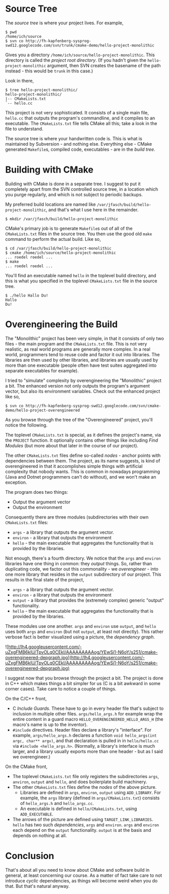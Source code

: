 

# Source Tree #

The _source tree_ is where your project lives. For example,

```
$ pwd
/home/ich/source
$ svn co http://fh-kapfenberg-sysprog-swd12.googlecode.com/svn/trunk/cmake-demo/hello-project-monolithic
```

Gives you a directory `/home/ich/source/hello-project-monolithic`. This directory is called the _project root directory_. (If you hadn't given the `hello-project-monolithic` argument, then SVN creates the basename of the path instead - this would be `trunk` in this case.)

Look in there,

```
$ tree hello-project-monolithic/
hello-project-monolithic/
|-- CMakeLists.txt
`-- hello.cc
```

This project is not very sophisticated. It consists of a single main file, `hello.cc` that outputs the program's commandline, and it compiles to an executable. The `CMakeLists.txt` file tells CMake all this; take a look in the file to understand.

The source tree is where your handwritten code is. This is what is maintained by Subversion - and nothing else. Everything else - CMake generated `Makefile`s, compiled code, executables - are in the _build tree_.

# Building with CMake #

Building with CMake is done in a separate tree. I suggest to put it completely apart from the SVN controlled source tree, in a location which you purge regularly, and which is not subject to periodic backups.

My preferred build locations are named like `/var/jfasch/build/hello-project-monolithic`, and that's what I use here in the remainder.

```
$ mkdir /var/jfasch/build/hello-project-monolithic
```

CMake's primary job is to generate `Makefile`s out of all of the `CMakeLists.txt` files in the source tree. You then use the good old `make` command to perform the actual build. Like so,

```
$ cd /var/jfasch/build/hello-project-monolithic
$ cmake /home/ich/source/hello-project-monolithic
... roedel roedel ...
$ make
... roedel roedel ...
```

You'll find an executable named `hello` in the toplevel build directory, and this is what you specified in the toplevel `CMakeLists.txt` file in the source tree.

```
$ ./hello Hallo Du!
Hallo
Du!
```

# Overengineering the Build #

The "Monolithic" project has been very simple, in that it consists of only two files - the main program and the `CMakeLists.txt` file. This is not very realistic, as real world programs are generally more complex. In a real world, programmers tend to reuse code and factor it out into libraries. The libraries are then used by other libraries, and libraries are usually used by more than one executable (people often have test suites aggregated into separate executables for example).

I tried to "simulate" complexity by overengineering the "Monolithic" project a bit. The enhanced version not only outputs the program's argument vector, but also its environment variables. Check out the enhanced project like so,

```
$ svn co http://fh-kapfenberg-sysprog-swd12.googlecode.com/svn/cmake-demo/hello-project-overengineered
```

As you browse through the tree of the "Overengineered" project, you'll notice the following.

The toplevel `CMakeLists.txt` is special, as it defines the project's name, via the `PROJECT` function. It optionally contains other things like including _Find Modules_ (but more about that later in the course of our project).

The other `CMakeLists.txt` files define so-called _nodes_ - anchor points with dependencies between them. The project, as its name suggests, is kind of overengineered in that it accomplishes simple things with artificial complexity that nobody wants. This is common in nowadays programming (Java and Dotnet programmers can't do without), and we won't make an exception.

The program does two things:

  * Output the argument vector
  * Output the environment

Consequently there are three modules (subdirectories with their own `CMakeLists.txt` files:

  * `args` - a library that outputs the argument vector.
  * `environ` - a library that outputs the environment
  * `hello` - the main executable that aggregates the functionality that is provided by the libraries.

Not enough, there's a fourth directory. We notice that the `args` and `environ` libraries have one thing in common: they _output_ things. So, rather than duplicating code, we factor out this commonality - we _overengineer_ - into one more library that resides in the `output` subdirectory of our project. This results in the final state of the project,

  * `args` - a library that outputs the argument vector.
  * `environ` - a library that outputs the environment
  * `output` - a library that provides the (extremely complex) generic "output" functionality.
  * `hello` - the main executable that aggregates the functionality that is provided by the libraries.

These modules use one another. `args` and `environ` use `output`, and `hello` uses both `args` and `environ` (but not `output`, at least not directly). This rather verbose fact is better visualized using a picture, the _dependency graph_.

![http://lh4.googleusercontent.com/-uZxgFMB6klU/TpvOLq0CEkI/AAAAAAAAAog/YEwSi1-N6oY/s251/cmake-overengineered-depgraph.jpg](http://lh4.googleusercontent.com/-uZxgFMB6klU/TpvOLq0CEkI/AAAAAAAAAog/YEwSi1-N6oY/s251/cmake-overengineered-depgraph.jpg)

I suggest now that you browse through the project a bit. The project is done in C++ which makes things a bit simpler for us (C is a bit awkward in some corner cases). Take care to notice a couple of things.

On the C/C++ front,

  * C _Include Guards_. These have to go in every header file that's subject to inclusion in multiple other files. `args/hello_args.h` for example wrap the entire content in a guard macro `HELLO_OVERENGINEERED_HELLO_ARGS_H` (the macro's name is up to the inventor).
  * `#include` directives. Header files declare a library's "interface". For example, `args/hello_args.h` declares a function `void hello_args(int argc, char** argv)`, and that declaration is pulled in in `hello/hello.cc` via `#include <hello_args.h>`. (Normally, a library's interface is much larger, and a library usually exports more than one header - but as I said we overengineer.)

On the CMake front,

  * The toplevel `CMakeLists.txt` file only registers the subdirectories `args`, `anviron`, `output` and `hello`, and does boilerplate build machinery.
  * The other `CMakeLists.txt` files define the _nodes_ of the above picture.
    * Libraries are defined in `args`, `environ`, `output` using `ADD_LIBRARY`. For example, the `args` library (defined in `args/CMakeLists.txt`) consists of `hello_args.h` and `hello_args.cc`.
    * An executable is defined in `hello/CMakeLists.txt`, using `ADD_EXECUTABLE`.
  * The arrows of the picture are defined using `TARGET_LINK_LIBRARIES`. `hello` has two such _dependencies_, `args` and `environ`. `args` and `environ` each depend on the `output` functionality. `output` is at the basis and depends on nothing at all.

# Conclusion #

That's about all you need to know about CMake and software build in general, at least concerning our course. As a matter of fact take care to not introduce _cyclic_ dependencies, as things will become weird when you do that. But that's natural anyway.